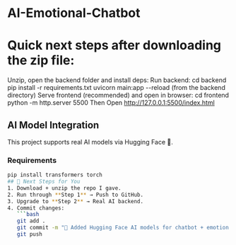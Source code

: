 # AI-Emotional-Chatbot
# Quick next steps after downloading the zip file:
  Unzip, open the backend folder and install deps:
  Run backend:
  cd backend
  pip install -r requirements.txt
  uvicorn main:app --reload (from the backend directory)
  Serve frontend (recommended) and open in browser:
  cd frontend
  python -m http.server 5500
  Then
  Open http://127.0.0.1:5500/index.html
## AI Model Integration
This project supports real AI models via Hugging Face 🤗.
### Requirements
```bash
pip install transformers torch
## 🚀 Next Steps for You
1. Download + unzip the repo I gave.  
2. Run through **Step 1** → Push to GitHub.  
3. Upgrade to **Step 2** → Real AI backend.  
4. Commit changes:  
   ```bash
   git add .
   git commit -m "🤖 Added Hugging Face AI models for chatbot + emotion detection"
   git push

